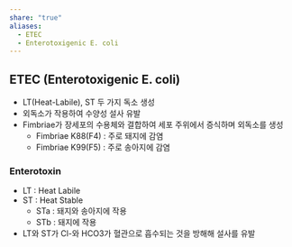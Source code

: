 ```yaml
---
share: "true"
aliases:
  - ETEC
  - Enterotoxigenic E. coli
---
```


## ETEC (Enterotoxigenic E. coli)

- LT(Heat-Labile), ST 두 가지 독소 생성
- 외독소가 작용하여 수양성 설사 유발
- Fimbriae가 장세포의 수용체와 결합하여 세포 주위에서 증식하며 외독소를 생성
	- Fimbriae K88(F4) : 주로 돼지에 감염
	- Fimbriae K99(F5) : 주로 송아지에 감염

### Enterotoxin

- LT : Heat Labile
- ST : Heat Stable
	- STa : 돼지와 송아지에 작용
	- STb : 돼지에 작용
- LT와 ST가 Cl-와 HCO3가 혈관으로 흡수되는 것을 방해해 설사를 유발